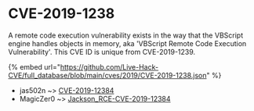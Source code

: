 # CVE-2019-1238

A remote code execution vulnerability exists in the way that the VBScript engine handles objects in memory, aka 'VBScript Remote Code Execution Vulnerability'. This CVE ID is unique from CVE-2019-1239.

{% embed url="https://github.com/Live-Hack-CVE/full_database/blob/main/cves/2019/CVE-2019-1238.json" %}


* jas502n ~> [CVE-2019-12384](https://zeste.alice-snow.ru/2019/database/cve-2019-1238/cve-2019-12384-jas502n)
* MagicZer0 ~> [Jackson_RCE-CVE-2019-12384](https://zeste.alice-snow.ru/2019/database/cve-2019-1238/jackson_rce-cve-2019-12384-magiczer0)